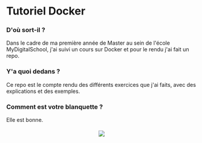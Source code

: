 # Tutoriel Docker

### D'où sort-il ?

Dans le cadre de ma première année de Master au sein de l'école MyDigitalSchool, j'ai suivi un cours sur Docker et pour le rendu j'ai fait un repo.

### Y'a quoi dedans ?

Ce repo est le compte rendu des différents exercices que j'ai faits, avec des explications et des exemples.

### Comment est votre blanquette ?

Elle est bonne.

<div align="center" style="margin-top: 20px;">
	<img src="https://dv495y1g0kef5.cloudfront.net/training/data_engineer_uber/img/docker.png">
</div>
